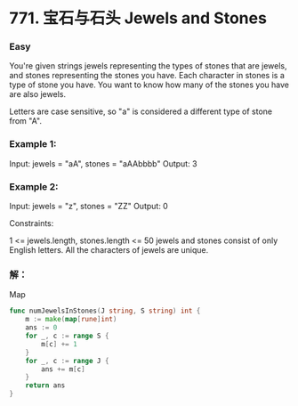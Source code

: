 # 771. 宝石与石头 Jewels and Stones

### Easy

You're given strings jewels representing the types of stones that are jewels, and stones representing the stones you have. Each character in stones is a type of stone you have. You want to know how many of the stones you have are also jewels.

Letters are case sensitive, so "a" is considered a different type of stone from "A".

### Example 1:

Input: jewels = "aA", stones = "aAAbbbb"
Output: 3

### Example 2:

Input: jewels = "z", stones = "ZZ"
Output: 0

Constraints:

1 <= jewels.length, stones.length <= 50
jewels and stones consist of only English letters.
All the characters of jewels are unique.

### 解：

Map

```go
func numJewelsInStones(J string, S string) int {
	m := make(map[rune]int)
	ans := 0
	for _, c := range S {
		m[c] += 1
	}
	for _, c := range J {
		ans += m[c]
	}
	return ans
}
```